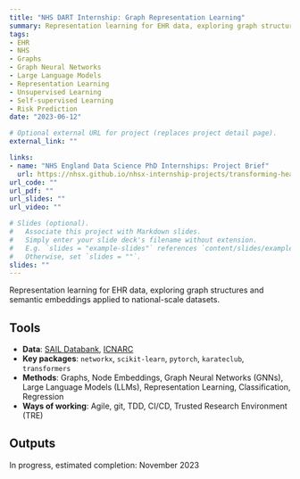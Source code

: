 ```yaml
---
title: "NHS DART Internship: Graph Representation Learning"
summary: Representation learning for EHR data, exploring graph structures and semantic embeddings applied to national-scale datasets
tags:
- EHR
- NHS
- Graphs
- Graph Neural Networks
- Large Language Models
- Representation Learning
- Unsupervised Learning
- Self-supervised Learning
- Risk Prediction
date: "2023-06-12"

# Optional external URL for project (replaces project detail page).
external_link: ""

links:
- name: "NHS England Data Science PhD Internships: Project Brief"
  url: https://nhsx.github.io/nhsx-internship-projects/transforming-healthcare-data-graph-based-sail-update/
url_code: ""
url_pdf: ""
url_slides: ""
url_video: ""

# Slides (optional).
#   Associate this project with Markdown slides.
#   Simply enter your slide deck's filename without extension.
#   E.g. `slides = "example-slides"` references `content/slides/example-slides.md`.
#   Otherwise, set `slides = ""`.
slides: ""
---
```


Representation learning for EHR data, exploring graph structures and semantic embeddings applied to national-scale datasets.  

## Tools

- **Data**: [SAIL Databank](https://saildatabank.com/), [ICNARC](https://www.icnarc.org/Our-Audit/Audits/Cmp/Reports)  
- **Key packages**: `networkx`, `scikit-learn`, `pytorch`, `karateclub`, `transformers`  
- **Methods**: Graphs, Node Embeddings, Graph Neural Networks (GNNs), Large Language Models (LLMs), Representation Learning, Classification, Regression  
- **Ways of working**: Agile, git, TDD, CI/CD, Trusted Research Environment (TRE)

## Outputs

In progress, estimated completion: November 2023
